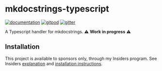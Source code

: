 # mkdocstrings-typescript

[![documentation](https://img.shields.io/badge/docs-mkdocs%20material-blue.svg?style=flat)](https://mkdocstrings.github.io/typescript/)
[![gitpod](https://img.shields.io/badge/gitpod-workspace-blue.svg?style=flat)](https://gitpod.io/#https://github.com/mkdocstrings/typescript)
[![gitter](https://badges.gitter.im/join%20chat.svg)](https://app.gitter.im/#/room/#typescript:gitter.im)

A Typescript handler for mkdocstrings. :warning: **Work in progress** :warning:

## Installation

This project is available to sponsors only, through my Insiders program.
See Insiders [explanation](https://mkdocstrings.github.io/typescript/insiders/)
and [installation instructions](https://mkdocstrings.github.io/typescript/insiders/installation/).
